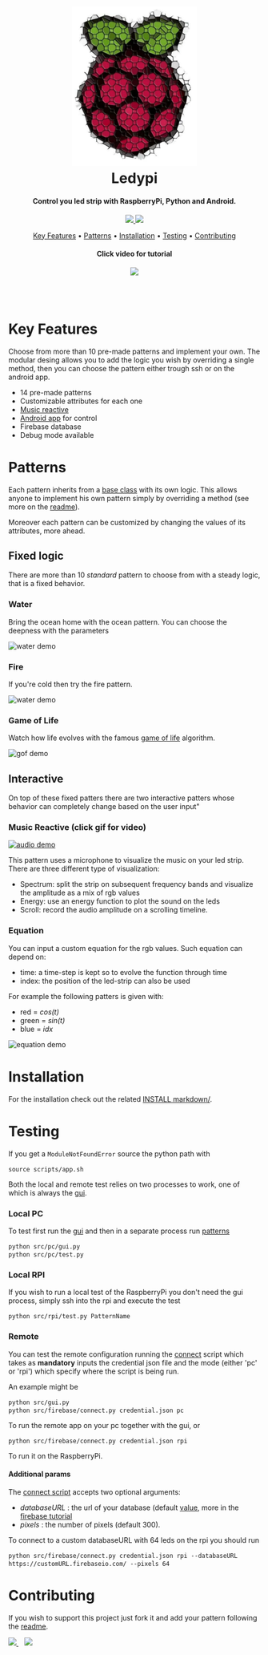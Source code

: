 <h1 align="center">
  <br>
    <img src="Resources/logo.png"  width="250"></a>
  <br>
  Ledypi
</h1>

<h4 align="center">Control you led strip with  RaspberryPi, Python and Android</a>.</h4>

<p align="center">
  <a href="https://www.python.org/">
    <img src="https://forthebadge.com/images/badges/made-with-python.svg"
         a>
  </a>
  <a href="https://forthebadge.com/images/badges/built-with-love.svg">
      <img src="https://forthebadge.com/images/badges/built-with-love.svg">
  </a>

</p>

<p align="center">
  <a href="#key-features">Key Features</a> •
  <a href="#Patterns">Patterns</a> •
  <a href="#Installation">Installation</a> •
  <a href="#Testing">Testing</a> •
  <a href="#Contributing">Contributing</a>
</p>

<h4 align="center">
  Click video for tutorial 
</h4>

<p align="center" 
    href="http://www.youtube.com/watch?v=k1sSvwABXCE">
    <img src="Resources/tutorial_demo.gif">
</p>


<br>
<br>



# Key Features
Choose from more than 10 pre-made patterns and implement your own.
The modular desing allows you to add the logic you wish by overriding a single method, then you can choose the pattern either trough ssh or on the android app.

- 14 pre-made patterns
- Customizable attributes for each one
- [Music reactive](#music-reactive-click-gif-for-video) 
- [Android app](AppInventor) for control 
- Firebase database
- Debug mode available 

# Patterns
Each pattern inherits from a [base class](src/patterns/default.py) with its own logic. This allows anyone to implement his own pattern simply by overriding a method (see more on the [readme](patterns/README.md)).

Moreover each pattern can be customized by changing the values of its attributes, more ahead.

## Fixed logic
There are more than 10 _standard_ pattern to choose from with a steady logic, that is a fixed behavior.

<h3 >Water</h3>

Bring the ocean home with the ocean pattern. You can choose the deepness with the parameters

![water demo](Resources/water_demo.gif)

<h3 >Fire</h3>

If you're cold then try the fire pattern.

![water demo](Resources/fire_demo.gif)

<h3 >Game of Life</h3>

Watch how life evolves with the famous [game of life](https://en.wikipedia.org/wiki/Conway%27s_Game_of_Life) algorithm.

![gof demo](Resources/gof_demo.gif)



## Interactive
On top of these fixed patters there are two interactive patters whose behavior can completely change based on the user input"

### Music Reactive (click gif for video)
[![audio demo](Resources/audio_demo2.gif)](https://youtu.be/7PXDBr3uZmA) 

This pattern uses a microphone to visualize the music on your led strip. There are three different type of visualization:
- Spectrum: split the strip on subsequent frequency bands and visualize the amplitude as a mix of rgb values
- Energy: use an energy function to plot the sound on the leds
- Scroll: record the audio amplitude on a scrolling timeline.

### Equation
You can input a custom equation for the rgb values. Such equation can depend on:
- time: a time-step is kept so to evolve the function through time
- index: the position of the led-strip can also be used

For example the following patters is given with:
- red = _cos(t)_
- green = _sin(t)_
- blue = _idx_

![equation demo](Resources/equation_demo.gif)

# Installation 
For the installation check out the related [INSTALL markdown/](markdowns/INSTALL.md).

# Testing
If you get a `ModuleNotFoundError` source the python path with
```shell script
source scripts/app.sh  
```
Both the local and remote test relies on two processes to work, one of which is always the [gui](src/pc/gui.py).

### Local PC
To test first run the [gui](src/pc/gui.py) and then in a separate process run [patterns](./src/pc/test.py)
```shell script
python src/pc/gui.py
python src/pc/test.py
```

### Local RPI
If you wish to run a local test of the RaspberryPi you don't need the gui process, simply ssh into the rpi and execute the test

```shell script
python src/rpi/test.py PatternName 
```

### Remote 

You can test the remote configuration running the [connect](src/firebase/connect.py) script which takes as **mandatory** inputs 
the credential json file and the mode (either 'pc' or 'rpi') which specify where the script is being run.

An example might be
```shell script
python src/gui.py
python src/firebase/connect.py credential.json pc
```
To run the remote app on your pc together with the gui, or 

```shell script
python src/firebase/connect.py credential.json rpi
```
To run it on the RaspberryPi.

#### Additional params
The [connect script](src/firebase/connect.py)  accepts two optional arguments:
- _databaseURL_ : the url of your database (default [value](https://ledypie.firebaseio.com/), more in the [firebase tutorial](https://rominirani.com/tutorial-mit-app-inventor-firebase-4be95051c325)
- _pixels_ : the number of pixels (default 300).

To connect to a custom databaseURL with 64 leds on the rpi you should run

```shell script
python src/firebase/connect.py credential.json rpi --databaseURL https://customURL.firebaseio.com/ --pixels 64
```

# Contributing
If you wish to support this project just fork it and add your pattern following the [readme](src/patterns/README.md).

<a href="https://paypal.me/dizzi17">
  <img src="https://img.shields.io/badge/-donate-0079C1.svg?style=for-the-badge&logo=paypal">
</a>
&nbsp;&nbsp
<a href="https://www.linkedin.com/in/nicol%C3%B2-brandizzi-04091b153/">
  <img src="https://img.shields.io/badge/-LinkedIn-2867b2.svg?style=for-the-badge&logo=linkedin">
</a>